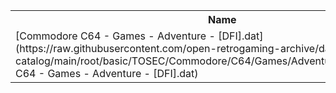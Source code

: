 <table>
<tr><th>Name</th><th>Size</th></tr>
<tr><td>[Commodore C64 - Games - Adventure - [DFI].dat](https://raw.githubusercontent.com/open-retrogaming-archive/dat-catalog/main/root/basic/TOSEC/Commodore/C64/Games/Adventure/[DFI]/Commodore C64 - Games - Adventure - [DFI].dat)</td><td>6110</td></tr>
</table>
